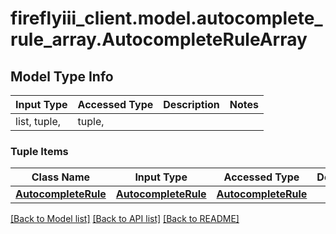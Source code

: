 # fireflyiii_client.model.autocomplete_rule_array.AutocompleteRuleArray

## Model Type Info
Input Type | Accessed Type | Description | Notes
------------ | ------------- | ------------- | -------------
list, tuple,  | tuple,  |  | 

### Tuple Items
Class Name | Input Type | Accessed Type | Description | Notes
------------- | ------------- | ------------- | ------------- | -------------
[**AutocompleteRule**](AutocompleteRule.md) | [**AutocompleteRule**](AutocompleteRule.md) | [**AutocompleteRule**](AutocompleteRule.md) |  | 

[[Back to Model list]](../../README.md#documentation-for-models) [[Back to API list]](../../README.md#documentation-for-api-endpoints) [[Back to README]](../../README.md)

